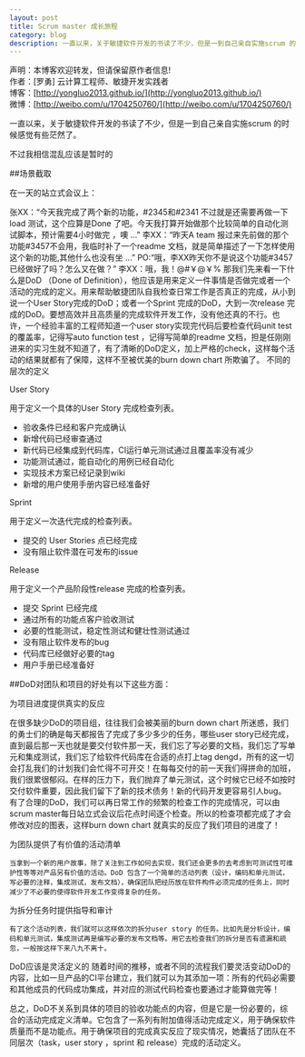 ```yaml
---
layout: post
title: Scrum master 成长旅程
category: blog
description: 一直以来，关于敏捷软件开发的书读了不少，但是一到自己亲自实施scrum 的时候感觉有些茫然了。
---
```



声明：本博客欢迎转发，但请保留原作者信息!      
作者：[罗勇] 云计算工程师、敏捷开发实践者    
博客：[http://yongluo2013.github.io/](http://yongluo2013.github.io/)    
微博：[http://weibo.com/u/1704250760/](http://weibo.com/u/1704250760/)       


一直以来，关于敏捷软件开发的书读了不少，但是一到自己亲自实施scrum 的时候感觉有些茫然了。

不过我相信混乱应该是暂时的

##场景截取

在一天的站立式会议上：

张XX：“今天我完成了两个新的功能，#2345和#2341 不过就是还需要再做一下load 测试，这个应算是Done 了吧。今天我打算开始做那个比较简单的自动化测试脚本，预计需要4小时做完 ，噢 …”
李XX：“昨天A team 报过来先前做的那个功能#3457不会用，我临时补了一个readme 文档，就是简单描述了一下怎样使用这个新的功能,其他什么也没有坐 …”
PO:“哦，李XX昨天你不是说这个功能#3457已经做好了吗？怎么又在做？”
李XX：哦，我！@#￥@￥%
    那我们先来看一下什么是DoD （Done of Definition），他应该是用来定义一件事情是否做完或者一个活动的完成的定义。用来帮助敏捷团队自我检查日常工作是否真正的完成，从小到说一个User Story完成的DoD；或者一个Sprint 完成的DoD，大到一次release 完成的DoD。要想高效并且高质量的完成软件开发工作，没有他还真的不行。也许，一个经验丰富的工程师知道一个user story实现完代码后要检查代码unit test 的覆盖率，记得写auto function test ，记得写简单的readme 文档，担是任刚刚进来的实习生就不知道了，有了清晰的DoD定义，加上严格的check，这样每个活动的结果就都有了保障，这样不至被优美的burn down chart 所欺骗了。
不同的层次的定义

User Story

用于定义一个具体的User Story 完成检查列表。

* 验收条件已经和客户完成确认
* 新增代码已经审查通过
* 新代码已经集成到代码库，CI运行单元测试通过且覆盖率没有减少
* 功能测试通过，能自动化的用例已经自动化
* 实现技术方案已经记录到wiki
* 新增的用户使用手册内容已经准备好

Sprint

用于定义一次迭代完成的检查列表。

* 提交的 User Stories 点已经完成
* 没有阻止软件潜在可发布的issue

Release

用于定义一个产品阶段性release 完成的检查列表。

* 提交 Sprint 已经完成
* 通过所有的功能点客户验收测试
* 必要的性能测试，稳定性测试和健壮性测试通过
* 没有阻止软件发布的bug
* 代码库已经做好必要的tag
* 用户手册已经准备好

##DoD对团队和项目的好处有以下这些方面：

为项目进度提供真实的反应

   在很多缺少DoD的项目组，往往我们会被美丽的burn down chart 所迷惑，我们的勇士们的确是每天都报告了完成了多少多少的任务，哪些user story已经完成，直到最后那一天也就是要交付软件那一天，我们忘了写必要的文档，我们忘了写单元和集成测试，我们忘了给软件代码库在合适的点打上tag dengd，所有的这一切会打乱我们的计划我们会忙得不可开交！在每每交付的前一天我们得拼命的加班，我们很累很郁闷。在样的压力下，我们抛弃了单元测试，这个时候它已经不如按时交付软件重要，因此我们留下了新的技术债务！新的代码开发更容易引人bug。
   有了合理的DoD，我们可以再日常工作的频繁的检查工作的完成情况，可以由scrum master每日站立式会议后花点时间逐个检查。所以的检查项都完成了才会修改对应的图表，这样burn down chart 就真实的反应了我们项目的进度了！

为团队提供了有价值的活动清单

    当拿到一个新的用户故事，除了关注到工作如何去实现，我们还会更多的去考虑到可测试性可维护性等等对产品另有价值的活动。DoD 包含了一个简单的活动列表（设计，编码和单元测试，写必要的注释，集成测试，发布文档），确保团队把经历放在软件构件必须完成的任务上，同时减少了不必要的使得软件开发工作变得复杂的任务。

为拆分任务时提供指导和审计

    有了这个活动列表，我们就可以这样依次的拆分user story 的任务。比如先是分析设计，编码和单元测试，集成测试再是编写必要的发布文档等。用它去检查我们的拆分是否有遗漏和疏忽，一般按这样下来八九不离十。

DoD应该是灵活定义的
    随着时间的推移，或者不同的流程我们要灵活变动DoD的内容，比如一旦产品的CI平台建立，我们就可以为其添加一项：所有的代码必需要和其他成员的代码成功集成，并对应的测试代码检查也要通过才能算做完等！
    
总之，DoD不关系到具体的项目的验收功能点的内容，但是它是一份必要的，综合的活动完成定义清单。它包含了一系列有附加值得活动完成定义，用于确保软件质量而不是功能点。用于确保项目的完成真实反应了现实情况，她囊括了团队在不同层次（task，user story ，sprint 和 release）完成的活动定义。
